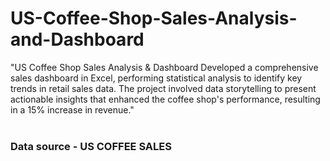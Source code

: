 # US-Coffee-Shop-Sales-Analysis-and-Dashboard
"US Coffee Shop Sales Analysis &amp; Dashboard Developed a comprehensive sales dashboard in Excel, performing statistical analysis to identify key trends in retail sales data. The project involved data storytelling to present actionable insights that enhanced the coffee shop's performance, resulting in a 15% increase in revenue."
<br><br>
### Data source - US COFFEE SALES ###
